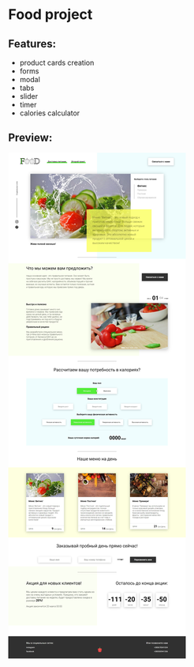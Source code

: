# Food project

## Features:

+ product cards creation
+ forms
+ modal
+ tabs
+ slider
+ timer
+ calories calculator

## Preview:
![Preview](https://github.com/RostyslavWeb/Food/blob/master/food-index.jpg)
